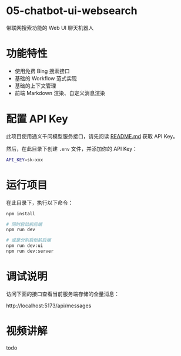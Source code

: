 # 05-chatbot-ui-websearch

带联网搜索功能的 Web UI 聊天机器人

# 功能特性

- 使用免费 Bing 搜索接口
- 基础的 Workflow 范式实现
- 基础的上下文管理
- 前端 Markdown 渲染、自定义消息渲染

# 配置 API Key

此项目使用通义千问模型服务接口，请先阅读 [README.md](../README.md#模型服务和-api-key-说明) 获取 API Key。

然后，在此目录下创建 `.env` 文件，并添加你的 API Key：

```bash
API_KEY=sk-xxx
```

# 运行项目

在此目录下，执行以下命令：

```bash
npm install

# 同时启动前后端
npm run dev

# 或是分别启动前后端
npm run dev:ui
npm run dev:server
```

# 调试说明

访问下面的接口查看当前服务端存储的全量消息：

http://localhost:5173/api/messages

# 视频讲解

todo
